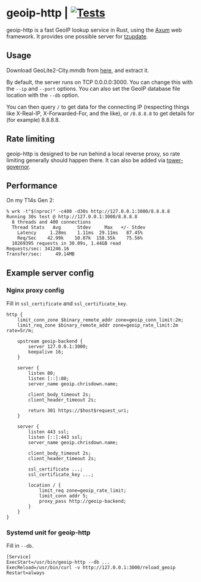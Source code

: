 # geoip-http | [![Tests](https://img.shields.io/github/actions/workflow/status/cdown/geoip-http/ci.yml?branch=master)](https://github.com/cdown/geoip-http/actions?query=branch%3Amaster)

geoip-http is a fast GeoIP lookup service in Rust, using the
[Axum](https://docs.rs/axum/latest/axum/) web framework. It provides one
possible server for [tzupdate](https://github.com/cdown/tzupdate).

## Usage

Download GeoLite2-City.mmdb from
[here](https://dev.maxmind.com/geoip/geolite2-free-geolocation-data/), and
extract it.

By default, the server runs on TCP 0.0.0.0:3000. You can change this with the
`--ip` and `--port` options. You can also set the GeoIP database file location
with the `--db` option.

You can then query `/` to get data for the connecting IP (respecting things
like X-Real-IP, X-Forwarded-For, and the like), or `/8.8.8.8` to get details
for (for example) 8.8.8.8.

## Rate limiting

geoip-http is designed to be run behind a local reverse proxy, so rate limiting
generally should happen there. It can also be added via
[tower-governor](https://github.com/benwis/tower-governor).

## Performance

On my T14s Gen 2:

    % wrk -t"$(nproc)" -c400 -d30s http://127.0.0.1:3000/8.8.8.8
    Running 30s test @ http://127.0.0.1:3000/8.8.8.8
      8 threads and 400 connections
      Thread Stats   Avg      Stdev     Max   +/- Stdev
        Latency     1.28ms    1.11ms  29.11ms   87.45%
        Req/Sec    42.99k    10.07k  158.55k    75.56%
      10269395 requests in 30.09s, 1.44GB read
    Requests/sec: 341246.16
    Transfer/sec:     49.14MB

## Example server config

### Nginx proxy config

Fill in `ssl_certificate` and `ssl_certificate_key`.

```
http {
    limit_conn_zone $binary_remote_addr zone=geoip_conn_limit:2m;
    limit_req_zone $binary_remote_addr zone=geoip_rate_limit:2m rate=5r/m;

    upstream geoip-backend {
        server 127.0.0.1:3000;
        keepalive 16;
    }

    server {
        listen 80;
        listen [::]:80;
        server_name geoip.chrisdown.name;

        client_body_timeout 2s;
        client_header_timeout 2s;

        return 301 https://$host$request_uri;
    }

    server {
        listen 443 ssl;
        listen [::]:443 ssl;
        server_name geoip.chrisdown.name;

        client_body_timeout 2s;
        client_header_timeout 2s;

        ssl_certificate ...;
        ssl_certificate_key ...;

        location / {
            limit_req zone=geoip_rate_limit;
            limit_conn addr 5;
            proxy_pass http://geoip-backend;
        }
    }
}
```

### Systemd unit for geoip-http

Fill in `--db`.

```
[Service]
ExecStart=/usr/bin/geoip-http --db ...
ExecReload=/usr/bin/curl -v http://127.0.0.1:3000/reload_geoip
Restart=always
```
